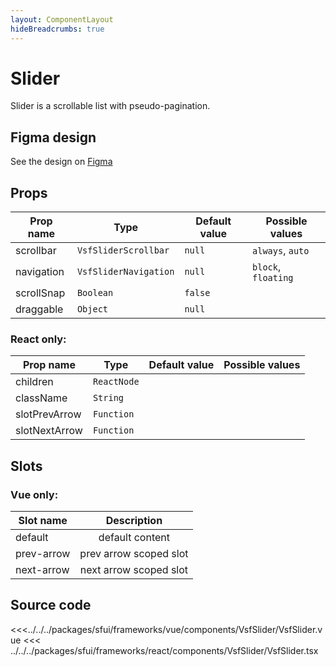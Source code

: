 ```yaml
---
layout: ComponentLayout
hideBreadcrumbs: true
---
```

# Slider

Slider is a scrollable list with pseudo-pagination.

<Generate />

## Figma design

See the design on [Figma](https://www.figma.com/file/Cx2jw34waZltkapwq7j7aT/SFUI-2-%7C-Design-Kit-(early-alpha)?node-id=13996%3A24099&t=LIzxPt9OJb9F1mXf-1)

## Props

| Prop name  | Type                  | Default value | Possible values     |
| ---------- | --------------------- | ------------- | ------------------- |
| scrollbar  | `VsfSliderScrollbar`  | `null`        | `always`, `auto`    |
| navigation | `VsfSliderNavigation` | `null`        | `block`, `floating` |
| scrollSnap | `Boolean`             | `false`       |                     |
| draggable  | `Object`              | `null`        |                     |

### React only:

| Prop name     | Type        | Default value | Possible values |
| ------------- | ----------- | ------------- | --------------- |
| children      | `ReactNode` |               |                 |
| className     | `String`    |               |                 |
| slotPrevArrow | `Function`  |               |                 |
| slotNextArrow | `Function`  |               |                 |

## Slots

### Vue only:

| Slot name  |      Description       |
| ---------- | :--------------------: |
| default    |    default content     |
| prev-arrow | prev arrow scoped slot |
| next-arrow | next arrow scoped slot |

## Source code

<<<../../../packages/sfui/frameworks/vue/components/VsfSlider/VsfSlider.vue
<<< ../../../packages/sfui/frameworks/react/components/VsfSlider/VsfSlider.tsx
